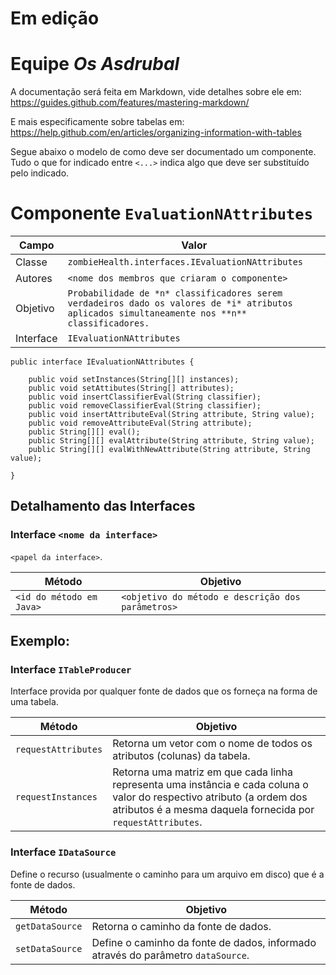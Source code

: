 # Em edição

# Equipe *Os Asdrubal*

A documentação será feita em Markdown, vide detalhes sobre ele em: https://guides.github.com/features/mastering-markdown/

E mais especificamente sobre tabelas em: https://help.github.com/en/articles/organizing-information-with-tables

Segue abaixo o modelo de como deve ser documentado um componente. Tudo o que for indicado entre `<...>` indica algo que deve ser substituído pelo indicado.

# Componente `EvaluationNAttributes`

Campo | Valor
----- | -----
Classe | `zombieHealth.interfaces.IEvaluationNAttributes`
Autores | `<nome dos membros que criaram o componente>`
Objetivo | `Probabilidade de *n* classificadores serem verdadeiros dado os valores de *i* atributos aplicados simultaneamente nos **n** classificadores.`
Interface | `IEvaluationNAttributes`

~~~
public interface IEvaluationNAttributes {

    public void setInstances(String[][] instances);
    public void setAttibutes(String[] attributes);
    public void insertClassifierEval(String classifier);
    public void removeClassifierEval(String classifier);
    public void insertAttributeEval(String attribute, String value);
    public void removeAttributeEval(String attribute);
    public String[][] eval();
    public String[][] evalAttribute(String attribute, String value);
    public String[][] evalWithNewAttribute(String attribute, String value);

}
~~~

## Detalhamento das Interfaces

### Interface `<nome da interface>`
`<papel da interface>`.

Método | Objetivo
-------| --------
`<id do método em Java>` | `<objetivo do método e descrição dos parâmetros>`

## Exemplo:

### Interface `ITableProducer`
Interface provida por qualquer fonte de dados que os forneça na forma de uma tabela.

Método | Objetivo
-------| --------
`requestAttributes` | Retorna um vetor com o nome de todos os atributos (colunas) da tabela.
`requestInstances` | Retorna uma matriz em que cada linha representa uma instância e cada coluna o valor do respectivo atributo (a ordem dos atributos é a mesma daquela fornecida por `requestAttributes`.

### Interface `IDataSource`
Define o recurso (usualmente o caminho para um arquivo em disco) que é a fonte de dados.

Método | Objetivo
-------| --------
`getDataSource` | Retorna o caminho da fonte de dados.
`setDataSource` | Define o caminho da fonte de dados, informado através do parâmetro `dataSource`.
